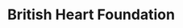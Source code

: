 ---
title: "British Heart Foundation"
url: /edinburgh/british-heart-foundation-nicolson-street/
shop: Gebrauchtwaren
---